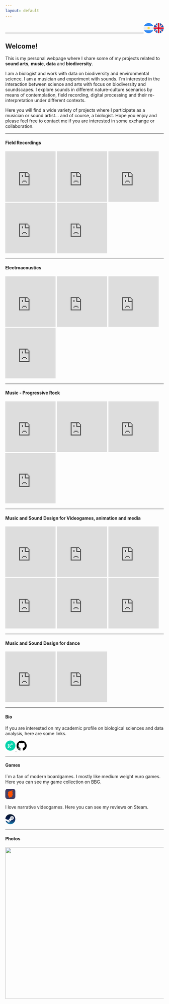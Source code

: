 ```yaml
---
layout: default
---
```


<a href="https://pepiamodeo.github.io/index.html">
<img alt="EN" src="img/united-kingdom.png" width="32" height="32" align="right">
</a>
<a href="https://pepiamodeo.github.io/es/index.html">
<img alt="ES" src="img/argentina.png" width="32" height="32" align="right">
</a>
<br>

****

## Welcome!

This is my personal webpage where I share some of my projects related to **sound arts**, **music**, **data** and **biodiversity**.

I am a biologist and work with data on biodiversity and environmental science. I am a musician and experiment with sounds. I´m interested in the interaction between science and arts with focus on biodiversity and soundscapes. I explore sounds in different nature-culture scenarios by means of contemplation, field recording, digital processing and their re-interpretation under different contexts.

Here you will find a wide variety of projects where I participate as a musician or sound artist... and of course, a biologist. Hope you enjoy and please feel free to contact me if you are interested in some exchange or collaboration.

****

#### Field Recordings

<iframe style="border: 0; width: 160px; height: 160px;" src="https://bandcamp.com/EmbeddedPlayer/album=2182430705/size=large/bgcol=ffffff/linkcol=0687f5/minimal=true/transparent=true/" seamless><a href="https://pepiamodeo.bandcamp.com/album/lima2november">Lima2November by Pepi Amodeo</a></iframe>

<iframe style="border: 0; width: 160px; height: 160px;" src="https://bandcamp.com/EmbeddedPlayer/album=4216167815/size=large/bgcol=ffffff/linkcol=0687f5/minimal=true/transparent=true/" seamless><a href="https://pepiamodeo.bandcamp.com/album/izlan-jour">Izlan - Jour by Pepi Amodeo</a></iframe>

<iframe style="border: 0; width: 160px; height: 160px;" src="https://bandcamp.com/EmbeddedPlayer/album=553592428/size=large/bgcol=ffffff/linkcol=0687f5/minimal=true/transparent=true/" seamless><a href="https://pepiamodeo.bandcamp.com/album/izlan-nuit">Izlan - Nuit by Pepi Amodeo</a></iframe>

<iframe style="border: 0; width: 160px; height: 160px;" src="https://bandcamp.com/EmbeddedPlayer/album=681031787/size=large/bgcol=ffffff/linkcol=0687f5/minimal=true/transparent=true/" seamless><a href="https://pepiamodeo.bandcamp.com/album/poemas-ornitol-gicos">Poemas Ornitológicos by Pepi Amodeo</a></iframe>

<iframe style="border: 0; width: 160px; height: 160px;" src="https://w.soundcloud.com/player/?url=https%3A//api.soundcloud.com/playlists/110647399&color=%23ff5500&auto_play=false&hide_related=true&show_comments=false&show_user=false&show_reposts=false&show_teaser=false&visual=true"></iframe>

****

#### Electroacoustics

<iframe style="border: 0; width: 160px; height: 160px;" src="https://w.soundcloud.com/player/?url=https%3A//api.soundcloud.com/tracks/514725627&color=%23ff5500&auto_play=false&hide_related=true&show_comments=false&show_user=false&show_reposts=false&show_teaser=false&visual=true" seamless></iframe>

<iframe style="border: 0; width: 160px; height: 160px;" src="https://w.soundcloud.com/player/?url=https%3A//api.soundcloud.com/tracks/197941171&color=%23ff5500&auto_play=false&hide_related=true&show_comments=false&show_user=false&show_reposts=false&show_teaser=flase&visual=true"></iframe>

<iframe style="border: 0; width: 160px; height: 160px;" src="https://bandcamp.com/EmbeddedPlayer/track=2203068407/size=large/bgcol=ffffff/linkcol=0687f5/minimal=true/transparent=true/" seamless><a href="https://ciclobahainsonora.bandcamp.com/track/soundscape-mix-00">Soundscape Mix 0.0 by Pepi Amodeo</a></iframe>

<iframe style="border: 0; width: 160px; height: 160px;" src="https://w.soundcloud.com/player/?url=https%3A//api.soundcloud.com/tracks/197492202&color=%23ff5500&auto_play=false&hide_related=true&show_comments=false&show_user=false&show_reposts=false&show_teaser=false&visual=true"></iframe>

****

#### Music - Progressive Rock

<iframe style="border: 0; width: 160px; height: 160px;" src="https://w.soundcloud.com/player/?url=https%3A//api.soundcloud.com/playlists/53925519&color=%23ff5500&auto_play=false&hide_related=true&show_comments=false&show_user=false&show_reposts=false&show_teaser=false&visual=true"></iframe>

<iframe style="border: 0; width: 160px; height: 160px;"
src="https://www.youtube.com/embed/3ofOALqSPAc?controls=0" title="YouTube video player" frameborder="0" allow="accelerometer; autoplay; clipboard-write; encrypted-media; gyroscope; picture-in-picture" allowfullscreen></iframe>

<iframe style="border: 0; width: 160px; height: 160px;"
src="https://www.youtube.com/embed/guzIFMn5F3g?controls=0" title="YouTube video player" frameborder="0" allow="accelerometer; autoplay; clipboard-write; encrypted-media; gyroscope; picture-in-picture" allowfullscreen></iframe>

<iframe style="border: 0; width: 160px; height: 160px;"
src="https://www.youtube.com/embed/sTrqHW2tyZQ?controls=0" title="YouTube video player" frameborder="0" allow="accelerometer; autoplay; clipboard-write; encrypted-media; gyroscope; picture-in-picture" allowfullscreen></iframe>

****

#### Music and Sound Design for Videogames, animation and media

<iframe style="border: 0; width: 160px; height: 160px;" 
src="https://www.youtube.com/embed/V2R19qXxySE?controls=0" title="YouTube video player" frameborder="0" allow="accelerometer; autoplay; clipboard-write; encrypted-media; gyroscope; picture-in-picture" allowfullscreen></iframe>

<iframe style="border: 0; width: 160px; height: 160px;" 
src="https://w.soundcloud.com/player/?url=https%3A//api.soundcloud.com/tracks/259951358&color=%23ff5500&auto_play=false&hide_related=true&show_comments=false&show_user=false&show_reposts=false&show_teaser=false&visual=true"></iframe>

<iframe style="border: 0; width: 160px; height: 160px;" 
src="https://w.soundcloud.com/player/?url=https%3A//api.soundcloud.com/tracks/259950460&color=%23ff5500&auto_play=false&hide_related=true&show_comments=false&show_user=false&show_reposts=false&show_teaser=false&visual=true"></iframe>

<iframe style="border: 0; width: 160px; height: 160px;" 
src="https://w.soundcloud.com/player/?url=https%3A//api.soundcloud.com/playlists/154303208&color=%23ff5500&auto_play=false&hide_related=true&show_comments=false&show_user=false&show_reposts=false&show_teaser=false&visual=true"></iframe>

<iframe style="border: 0; width: 160px; height: 160px;" 
src="https://w.soundcloud.com/player/?url=https%3A//api.soundcloud.com/playlists/155564290&color=%23ff5500&auto_play=false&hide_related=true&show_comments=false&show_user=false&show_reposts=false&show_teaser=false&visual=true"></iframe>

<iframe style="border: 0; width: 160px; height: 160px;" 
src="https://w.soundcloud.com/player/?url=https%3A//api.soundcloud.com/tracks/227507320&color=%23ff5500&auto_play=false&hide_related=true&show_comments=false&show_user=false&show_reposts=false&show_teaser=false&visual=true"></iframe>

****

#### Music and Sound Design for dance

<iframe style="border: 0; width: 160px; height: 160px;" src="https://www.youtube.com/embed/isv_F-HStBc?controls=0" title="YouTube video player" frameborder="0" allow="accelerometer; autoplay; clipboard-write; encrypted-media; gyroscope; picture-in-picture" allowfullscreen></iframe>

<iframe style="border: 0; width: 160px; height: 160px;" src="https://player.vimeo.com/video/334188988?h=33bd517cf4" allow="autoplay; fullscreen; picture-in-picture" allowfullscreen></iframe>

****

#### Bio

If you are interested on my academic profile on biological sciences and data analysis, here are some links.

<a href="https://www.researchgate.net/profile/Martin-Amodeo">
         <img alt="instagram" src="img/researchgate.png" width="32" height="32">
      </a>
      <a href="https://github.com/pepiamodeo">
         <img alt="github" src="img/github.png" width="32" height="32">
      </a>

****

#### Games


I`m a fan of modern boardgames. I mostly like medium weight euro games. Here you can see my game collection on BBG.

<a href="https://boardgamegeek.com/user/pepiamodeo">
         <img alt="bgg" src="img/bgg.png" width="32" height="32">
      </a>

I love narrative videogames. Here you can see my reviews on Steam.

<a href="https://steamcommunity.com/id/pepiamodeo/reviews">
         <img alt="bgg" src="img/steam.png" width="32" height="32">
      </a>

****

#### Photos

<a data-flickr-embed="true" href="https://www.flickr.com/photos/130419420@N08" title=""><img src="https://live.staticflickr.com/65535/50180581381_88fbe066e0.jpg" width="640" height="480" alt=""></a><script async src="//embedr.flickr.com/assets/client-code.js" charset="utf-8"></script>